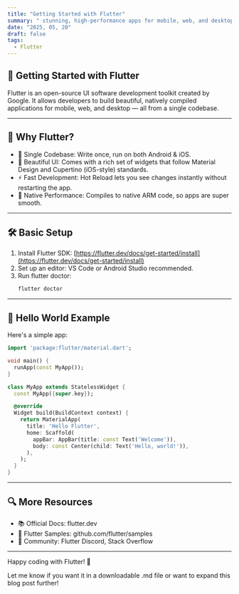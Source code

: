 ```yaml
---
title: "Getting Started with Flutter"
summary: " stunning, high-performance apps for mobile, web, and desktop from one codebase"
date: "2025, 05, 20"
draft: false
tags:
  - Flutter
---
```


## 🚀 Getting Started with Flutter

Flutter is an open-source UI software development toolkit created by Google. It allows developers to build beautiful, natively compiled applications for mobile, web, and desktop — all from a single codebase.

---

## 🌟 Why Flutter?

- 🧠 Single Codebase: Write once, run on both Android & iOS.
- 🎨 Beautiful UI: Comes with a rich set of widgets that follow Material Design and Cupertino (iOS-style) standards.
- ⚡ Fast Development: Hot Reload lets you see changes instantly without restarting the app.
- 🔧 Native Performance: Compiles to native ARM code, so apps are super smooth.

---

## 🛠️ Basic Setup

1. Install Flutter SDK: [https://flutter.dev/docs/get-started/install](https://flutter.dev/docs/get-started/install)
2. Set up an editor: VS Code or Android Studio recommended.
3. Run flutter doctor:
   ```bash
   flutter doctor
   ```

---

## 📱 Hello World Example

Here's a simple app:

```dart
import 'package:flutter/material.dart';

void main() {
  runApp(const MyApp());
}

class MyApp extends StatelessWidget {
  const MyApp({super.key});

  @override
  Widget build(BuildContext context) {
    return MaterialApp(
      title: 'Hello Flutter',
      home: Scaffold(
        appBar: AppBar(title: const Text('Welcome')),
        body: const Center(child: Text('Hello, world!')),
      ),
    );
  }
}
```

---

## 🔍 More Resources

- 📚 Official Docs: flutter.dev
- 🧪 Flutter Samples: github.com/flutter/samples
- 💬 Community: Flutter Discord, Stack Overflow

---

Happy coding with Flutter! 🎉

Let me know if you want it in a downloadable .md file or want to expand this blog post further!
